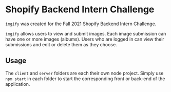 # Shopify Backend Intern Challenge

`imgify` was created for the Fall 2021 Shopify Backend Intern Challenge.


`imgify` allows users to view and submit images. Each image submission can have one or more images (albums).
Users who are logged in can view their submissions and edit or delete them as they choose.

## Usage

The `client` and `server` folders are each their own node project.
Simply use `npm start` in each folder to start the corresponding front or back-end of the application.
